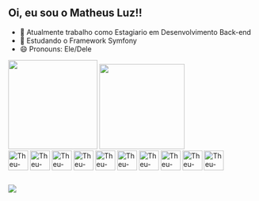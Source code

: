 ## Oi, eu sou o Matheus Luz!!

- 🔭 Atualmente trabalho como Estagiario em Desenvolvimento Back-end
- 🌱 Estudando o Framework Symfony 
- 😄 Pronouns: Ele/Dele

<div>
  <a href"https://github.com/MatheusNLuz">
  <img height ="180em" src = "https://github-readme-stats.vercel.app/api?username=MatheusNLuz&show_icons=true&theme=dark">
  <img height ="172em" src = "https://github-readme-stats.vercel.app/api/top-langs/?username=MatheusNLuz&layout=compact&langs_count=168&theme=dark">
</div>
<div style="display: inline_block; ">
  <img align = "center" alt = "Theu-Symfony" height = "40" width = "40"  src="https://cdn.jsdelivr.net/gh/devicons/devicon/icons/symfony/symfony-original.svg">
  <img align = "center" alt = "Theu-Symfony" height = "40" width = "40"  src="https://cdn.jsdelivr.net/gh/devicons/devicon/icons/php/php-original.svg">
  <img align = "center" alt = "Theu-Symfony" height = "40" width = "40"  src="https://cdn.jsdelivr.net/gh/devicons/devicon/icons/javascript/javascript-original.svg">
  <img align = "center" alt = "Theu-Symfony" height = "40" width = "40"  src="https://cdn.jsdelivr.net/gh/devicons/devicon/icons/mysql/mysql-plain-wordmark.svg">
  <img align = "center" alt = "Theu-Symfony" height = "40" width = "40"  src="https://cdn.jsdelivr.net/gh/devicons/devicon/icons/python/python-original.svg">
  <img align = "center" alt = "Theu-Symfony" height = "40" width = "40"  src="https://cdn.jsdelivr.net/gh/devicons/devicon/icons/docker/docker-plain-wordmark.svg">
  <img align = "center" alt = "Theu-Symfony" height = "40" width = "40"  src="https://cdn.jsdelivr.net/gh/devicons/devicon/icons/html5/html5-original-wordmark.svg">
  <img align = "center" alt = "Theu-Symfony" height = "40" width = "40"  src="https://cdn.jsdelivr.net/gh/devicons/devicon/icons/css3/css3-original-wordmark.svg">
  <img align = "center" alt = "Theu-Symfony" height = "40" width = "40"  src="https://cdn.jsdelivr.net/gh/devicons/devicon/icons/doctrine/doctrine-plain-wordmark.svg">
  <img align = "center" alt = "Theu-Symfony" height = "40" width = "40"  src="https://cdn.jsdelivr.net/gh/devicons/devicon/icons/java/java-original-wordmark.svg">
 </div>
  
##
  
<div>
  <a href"https://www.linkedin.com/in/matheus-luz-1117a4218/"><img src = "https://img.shields.io/badge/LinkedIn-0077B5?style=for-the-badge&logo=linkedin&logoColor=white">
  
